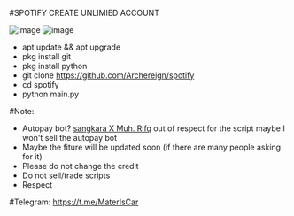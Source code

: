 #SPOTIFY CREATE UNLIMIED ACCOUNT

![image](https://github.com/Archereign/spotify/assets/138429821/f2ca1ed7-fa6a-4236-a552-fbfe06e2ddb4)
![image](https://github.com/Archereign/spotify/assets/138429821/d2506a70-9429-4f2e-bb52-98695ee53b9d)

- apt update && apt upgrade
- pkg install git
- pkg install python
- git clone https://github.com/Archereign/spotify
- cd spotify
- python main.py

#Note:

- Autopay bot? [sangkara X Muh. Rifq](https://github.com/agathasangkara/Spotify-Auto-Premium) out of respect for the script maybe I won't sell the autopay bot
- Maybe the fiture will be updated soon (if there are many people asking for it)
- Please do not change the credit
- Do not sell/trade scripts
- Respect

#Telegram: https://t.me/MaterIsCar
